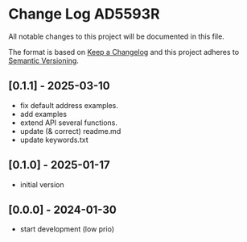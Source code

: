 # Change Log AD5593R

All notable changes to this project will be documented in this file.

The format is based on [Keep a Changelog](http://keepachangelog.com/)
and this project adheres to [Semantic Versioning](http://semver.org/).


## [0.1.1] - 2025-03-10
- fix default address examples.
- add examples
- extend API several functions.
- update (& correct) readme.md
- update keywords.txt


## [0.1.0] - 2025-01-17
- initial version

## [0.0.0] - 2024-01-30
- start development (low prio)

